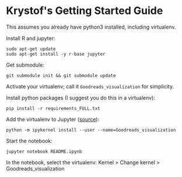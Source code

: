 # Krystof's Getting Started Guide

This assumes you already have python3 installed, including virtualenv.

Install R and jupyter:

    sudo apt-get update
    sudo apt-get install -y r-base jupyter

Get submodule:

    git submodule init && git submodule update

Activate your virtualenv; call it `Goodreads_visualization` for simplicity.

Install python packages
(I suggest you do this in a virtualenv):

    pip install -r requirements_FULL.txt

Add the virtualenv to Jupyter
([source](https://janakiev.com/blog/jupyter-virtual-envs/)):

    python -m ipykernel install --user --name=Goodreads_visualization

Start the notebook:

    jupyter notebook README.ipynb

In the notebook, select the virtualenv: Kernel > Change kernel > Goodreads_visualization
